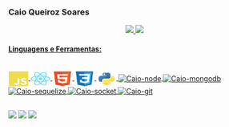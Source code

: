 ### Caio Queiroz Soares

<div align="center">
  <a href="https://github.com/caio300">
  <img height="160em" src="https://github-readme-stats.vercel.app/api?username=caio300&show_icons=true&theme=dark&include_all_commits=true&count_private=true"/>
  <img height="160em" src="https://github-readme-stats.vercel.app/api/top-langs/?username=caio300&layout=compact&langs_count=7&theme=dark"/>
</div>

#### Linguagens e Ferramentas:
<div style="display: inline_block"><br>
  <img align="center" alt="Caio-Js" height="30" width="40" src="https://raw.githubusercontent.com/devicons/devicon/master/icons/javascript/javascript-plain.svg">
  <img align="center" alt="Caio-React" height="30" width="40" src="https://raw.githubusercontent.com/devicons/devicon/master/icons/react/react-original.svg">
  <img align="center" alt="Caio-HTML" height="30" width="40" src="https://raw.githubusercontent.com/devicons/devicon/master/icons/html5/html5-original.svg">
  <img align="center" alt="Caio-CSS" height="30" width="40" src="https://raw.githubusercontent.com/devicons/devicon/master/icons/css3/css3-original.svg">
  <img align="center" alt="Caio-Python" height="30" width="40" src="https://raw.githubusercontent.com/devicons/devicon/master/icons/python/python-original.svg">
  <img align="center" alt="Caio-node" height="80" width="100" src="https://cdn.jsdelivr.net/gh/devicons/devicon/icons/nodejs/nodejs-original-wordmark.svg" />
  <img align="center" alt="Caio-mongodb" height="50" width="60" src="https://cdn.jsdelivr.net/gh/devicons/devicon/icons/mongodb/mongodb-plain-wordmark.svg" />
  <img align="center" alt="Caio-sequelize" height="50" width="70" src="https://cdn.jsdelivr.net/gh/devicons/devicon/icons/sequelize/sequelize-original.svg" />
  <img align="center" alt="Caio-socket" height="80" width="80" src="https://cdn.jsdelivr.net/gh/devicons/devicon/icons/socketio/socketio-original-wordmark.svg" />
  <img align="center" alt="Caio-git" height="50" width="70" src="https://cdn.jsdelivr.net/gh/devicons/devicon/icons/git/git-original-wordmark.svg" />
</div>

##
  
<div> 
  <a href="https://instagram.com/caio_qs" target="_blank"><img src="https://img.shields.io/badge/-Instagram-%23E4405F?style=for-the-badge&logo=instagram&logoColor=white" target="_blank"></a> 
  <a href = "mailto:caioqs.info@gmail.com"><img src="https://img.shields.io/badge/-Gmail-%23333?style=for-the-badge&logo=gmail&logoColor=white" target="_blank"></a>
  <a href="https://www.linkedin.com/in/caio-queiroz-soares-1a6ab61ba/" target="_blank"><img src="https://img.shields.io/badge/-LinkedIn-%230077B5?style=for-the-badge&logo=linkedin&logoColor=white" target="_blank"></a> 
</div>
